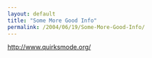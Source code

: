 ```yaml
---
layout: default
title: "Some More Good Info"
permalink: /2004/06/19/Some-More-Good-Info/
---
```


<P><A href="http://www.quirksmode.org/" target=_blank>http://www.quirksmode.org/</A></P>